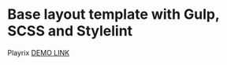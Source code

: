 # Base layout template with Gulp, SCSS and Stylelint
 Playrix
     [DEMO LINK](https://tynindima.github.io/playrix-test/)
